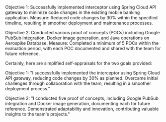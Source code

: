 Objective 1: Successfully implemented interceptor using Spring Cloud API gateway to minimize code changes in the existing mobile banking application.
Measure: Reduced code changes by 30% within the specified timeline, resulting in smoother deployment and maintenance processes.

Objective 2: Conducted various proof of concepts (POCs) including Google PubSub integration, Docker image generation, and Java operations on Aerospike Database.
Measure: Completed a minimum of 5 POCs within the evaluation period, with each POC documented and shared with the team for future reference.

Certainly, here are simplified self-appraisals for the two goals provided:

Objective 1:
"I successfully implemented the interceptor using Spring Cloud API gateway, reducing code changes by 30% as planned. Overcame initial challenges through collaboration with the team, resulting in a smoother deployment process."

Objective 2:
"I conducted five proof of concepts, including Google PubSub integration and Docker image generation, documenting each for future reference. Demonstrated adaptability and innovation, contributing valuable insights to the team's projects."
